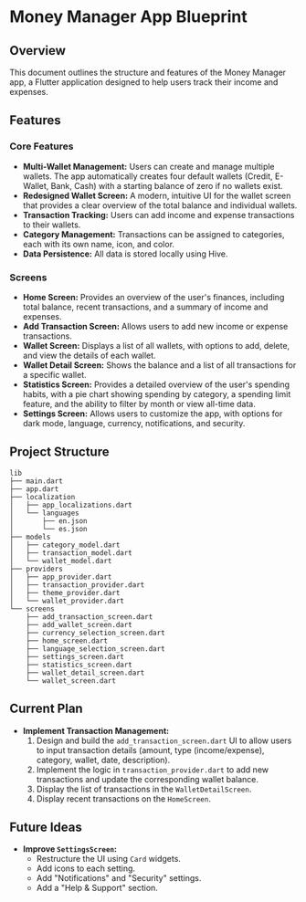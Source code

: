 # Money Manager App Blueprint

## Overview

This document outlines the structure and features of the Money Manager app, a Flutter application designed to help users track their income and expenses.

## Features

### Core Features

*   **Multi-Wallet Management:** Users can create and manage multiple wallets. The app automatically creates four default wallets (Credit, E-Wallet, Bank, Cash) with a starting balance of zero if no wallets exist.
*   **Redesigned Wallet Screen:** A modern, intuitive UI for the wallet screen that provides a clear overview of the total balance and individual wallets.
*   **Transaction Tracking:** Users can add income and expense transactions to their wallets.
*   **Category Management:** Transactions can be assigned to categories, each with its own name, icon, and color.
*   **Data Persistence:** All data is stored locally using Hive.

### Screens

*   **Home Screen:** Provides an overview of the user's finances, including total balance, recent transactions, and a summary of income and expenses.
*   **Add Transaction Screen:** Allows users to add new income or expense transactions.
*   **Wallet Screen:** Displays a list of all wallets, with options to add, delete, and view the details of each wallet.
*   **Wallet Detail Screen:** Shows the balance and a list of all transactions for a specific wallet.
*   **Statistics Screen:** Provides a detailed overview of the user's spending habits, with a pie chart showing spending by category, a spending limit feature, and the ability to filter by month or view all-time data.
*   **Settings Screen:** Allows users to customize the app, with options for dark mode, language, currency, notifications, and security.

## Project Structure

```
lib
├── main.dart
├── app.dart
├── localization
│   ├── app_localizations.dart
│   └── languages
│       ├── en.json
│       └── es.json
├── models
│   ├── category_model.dart
│   ├── transaction_model.dart
│   └── wallet_model.dart
├── providers
│   ├── app_provider.dart
│   ├── transaction_provider.dart
│   ├── theme_provider.dart
│   └── wallet_provider.dart
└── screens
    ├── add_transaction_screen.dart
    ├── add_wallet_screen.dart
    ├── currency_selection_screen.dart
    ├── home_screen.dart
    ├── language_selection_screen.dart
    ├── settings_screen.dart
    ├── statistics_screen.dart
    ├── wallet_detail_screen.dart
    └── wallet_screen.dart
```

## Current Plan

*   **Implement Transaction Management:**
    1.  Design and build the `add_transaction_screen.dart` UI to allow users to input transaction details (amount, type (income/expense), category, wallet, date, description).
    2.  Implement the logic in `transaction_provider.dart` to add new transactions and update the corresponding wallet balance.
    3.  Display the list of transactions in the `WalletDetailScreen`.
    4.  Display recent transactions on the `HomeScreen`.

## Future Ideas

*   **Improve `SettingsScreen`:**
    *   Restructure the UI using `Card` widgets.
    *   Add icons to each setting.
    *   Add "Notifications" and "Security" settings.
    *   Add a "Help & Support" section.

